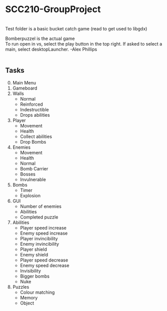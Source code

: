 # SCC210-GroupProject

<br/>
Test folder is a basic bucket catch game (read to get used to libgdx)

Bomberpuzzel is the actual game
<br/>To run open in vs, select the play button in the top right. If asked to select a main, select desktopLauncher.
-Alex Phillips <br/>
<br/>

## Tasks
0. Main Menu
1. Gameboard
2. Walls
   * Normal
   * Reinforced
   * Indestructible
   * Drops abilities
3. Player
   * Movement
   * Health
   * Collect abilities
   * Drop Bombs
4. Enemies
   * Movement
   * Health
   * Normal
   * Bomb Carrier
   * Bosses
   * Invulnerable
5. Bombs
   * Timer
   * Explosion
6. GUI
   * Number of enemies
   * Abilities
   * Completed puzzle
7. Abilities
   * Player speed increase
   * Enemy speed increase
   * Player invincibility
   * Enemy invincibility
   * Player shield
   * Enemy shield
   * Player speed decrease
   * Enemy speed decrease
   * Invisibility
   * Bigger bombs
   * Nuke
8. Puzzles
   * Colour matching
   * Memory
   * Object
